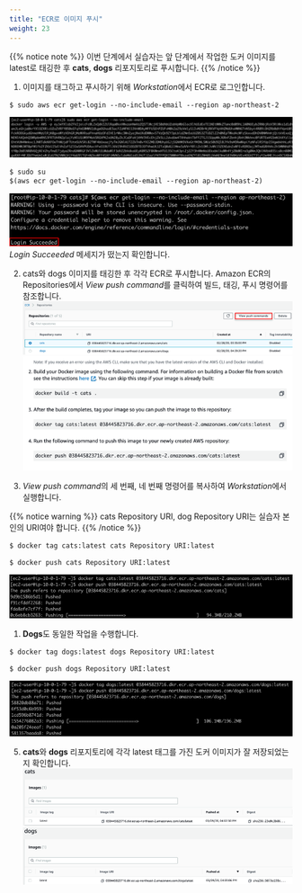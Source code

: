```yaml
---
title: "ECR로 이미지 푸시"
weight: 23
---
```


{{% notice note %}}
이번 단계에서 실습자는 앞 단계에서 작업한 도커 이미지를 latest로 태깅한 후 **cats**, **dogs** 리포지토리로 푸시합니다.
{{% /notice %}}

1. 이미지를 태그하고 푸시하기 위해 *Workstation*에서 ECR로 로그인합니다. 
~~~
$ sudo aws ecr get-login --no-include-email --region ap-northeast-2
~~~
![ECRlogin](../../../static/images/ecr/ecr_login_1.png)
~~~
$ sudo su
$(aws ecr get-login --no-include-email --region ap-northeast-2)
~~~
![ECRloginSucceeded](../../../static/images/ecr/ecr_login_2.png)
*Login Succeeded* 메세지가 떴는지 확인합니다.

2. cats와 dogs 이미지를 태깅한 후 각각 ECR로 푸시합니다. Amazon ECR의 Repositories에서 *View push command*를 클릭하여 빌드, 태깅, 푸시 명령어를 참조합니다. 
![ECRCommands](../../../static/images/ecr/ecr_view_commands.png)
![ECRTagPush](../../../static/images/ecr/ecr_view_commands_2.png)

3. *View push command*의 세 번째, 네 번째 명령어를 복사하여 *Workstation*에서 실행합니다. 

{{% notice warning %}}
cats Repository URI, dog Repository URI는 실습자 본인의 URI여야 합니다.
{{% /notice %}}

~~~
$ docker tag cats:latest cats Repository URI:latest 
~~~
~~~
$ docker push cats Repository URI:latest 
~~~
![CatsPush](../../../static/images/ecr/ecr_push_1.png)

1. **Dogs**도 동일한 작업을 수행합니다.
~~~
$ docker tag dogs:latest dogs Repository URI:latest 
~~~
~~~
$ docker push dogs Repository URI:latest
~~~
![DogsPush](../../../static/images/ecr/ecr_push_dogs.png)

5. **cats**와 **dogs** 리포지토리에 각각 latest 태그를 가진 도커 이미지가 잘 저장되었는지 확인합니다.
![CatsPushed](../../../static/images/ecr/ecr_cats_latest.png)
![DogsPushed](../../../static/images/ecr/ecr_dogs_latest.png)
